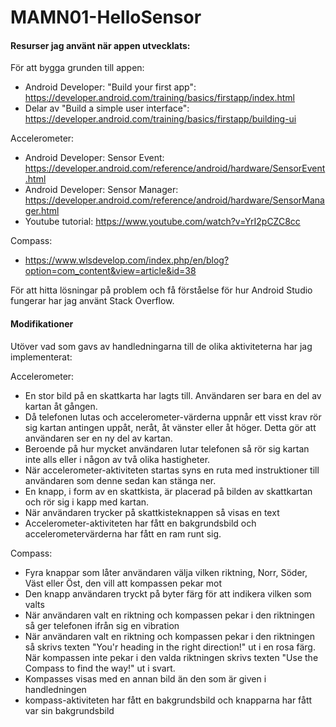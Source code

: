 # MAMN01-HelloSensor

#### Resurser jag använt när appen utvecklats:

För att bygga grunden till appen:
- Android Developer: "Build your first app": https://developer.android.com/training/basics/firstapp/index.html
- Delar av "Build a simple user interface": https://developer.android.com/training/basics/firstapp/building-ui

Accelerometer:
- Android Developer: Sensor Event: https://developer.android.com/reference/android/hardware/SensorEvent.html
- Android Developer: Sensor Manager: https://developer.android.com/reference/android/hardware/SensorManager.html
- Youtube tutorial: https://www.youtube.com/watch?v=YrI2pCZC8cc

Compass:
- https://www.wlsdevelop.com/index.php/en/blog?option=com_content&view=article&id=38

För att hitta lösningar på problem och få förståelse för hur Android Studio fungerar har jag använt Stack Overflow.

#### Modifikationer

Utöver vad som gavs av handledningarna till de olika aktiviteterna har jag implementerat:

Accelerometer:
- En stor bild på en skattkarta har lagts till. Användaren ser bara en del av kartan åt gången.
- Då telefonen lutas och accelerometer-värderna uppnår ett visst krav rör sig kartan antingen uppåt, neråt, åt vänster eller åt höger. Detta gör att användaren ser en ny del av kartan. 
- Beroende på hur mycket användaren lutar telefonen så rör sig kartan inte alls eller i någon av två olika hastigheter.
- När accelerometer-aktiviteten startas syns en ruta med instruktioner till användaren som denne sedan kan stänga ner.
- En knapp, i form av en skattkista, är placerad på bilden av skattkartan och rör sig i kapp med kartan.
- När användaren trycker på skattkisteknappen så visas en text
- Accelerometer-aktiviteten har fått en bakgrundsbild och accelerometervärderna har fått en ram runt sig. 

Compass:
- Fyra knappar som låter användaren välja vilken riktning, Norr, Söder, Väst eller Öst, den vill att kompassen pekar mot
- Den knapp användaren tryckt på byter färg för att indikera vilken som valts
- När användaren valt en riktning och kompassen pekar i den riktningen så ger telefonen ifrån sig en vibration
- När användaren valt en riktning och kompassen pekar i den riktningen så skrivs texten "You'r heading in the right direction!" ut i en rosa färg. När kompassen inte pekar i den valda riktningen skrivs texten "Use the Compass to find the way!" ut i svart. 
- Kompasses visas med en annan bild än den som är given i handledningen
- kompass-aktiviteten har fått en bakgrundsbild och knapparna har fått var sin bakgrundsbild
